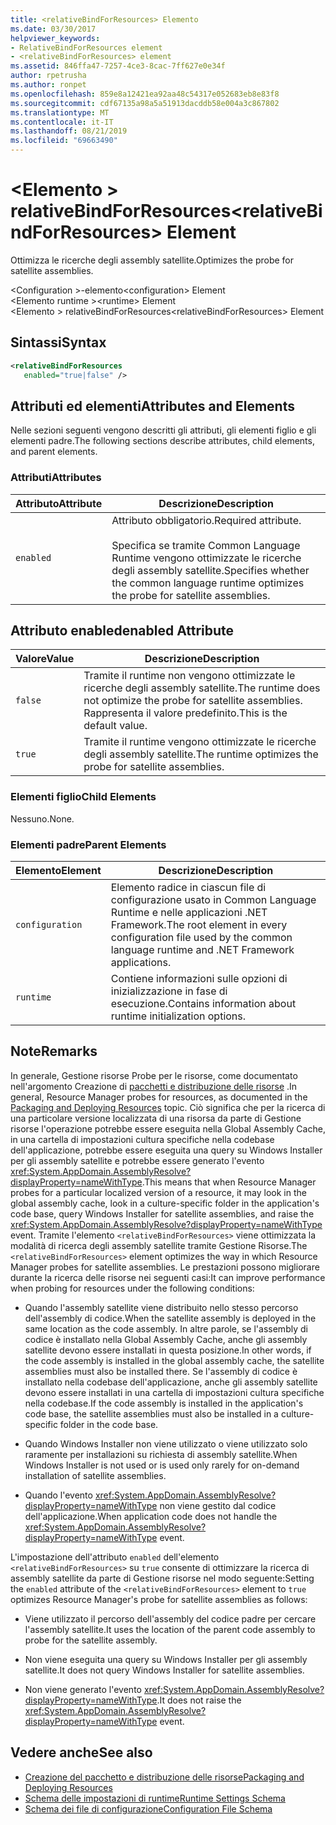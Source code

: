 ```yaml
---
title: <relativeBindForResources> Elemento
ms.date: 03/30/2017
helpviewer_keywords:
- RelativeBindForResources element
- <relativeBindForResources> element
ms.assetid: 846ffa47-7257-4ce3-8cac-7ff627e0e34f
author: rpetrusha
ms.author: ronpet
ms.openlocfilehash: 859e8a12421ea92aa48c54317e052683eb8e83f8
ms.sourcegitcommit: cdf67135a98a5a51913dacddb58e004a3c867802
ms.translationtype: MT
ms.contentlocale: it-IT
ms.lasthandoff: 08/21/2019
ms.locfileid: "69663490"
---
```

# <a name="relativebindforresources-element"></a><span data-ttu-id="28a14-102">\<Elemento > relativeBindForResources</span><span class="sxs-lookup"><span data-stu-id="28a14-102">\<relativeBindForResources> Element</span></span>
<span data-ttu-id="28a14-103">Ottimizza le ricerche degli assembly satellite.</span><span class="sxs-lookup"><span data-stu-id="28a14-103">Optimizes the probe for satellite assemblies.</span></span>  
  
 <span data-ttu-id="28a14-104">\<Configuration >-elemento</span><span class="sxs-lookup"><span data-stu-id="28a14-104">\<configuration> Element</span></span>  
<span data-ttu-id="28a14-105">\<Elemento runtime ></span><span class="sxs-lookup"><span data-stu-id="28a14-105">\<runtime> Element</span></span>  
<span data-ttu-id="28a14-106">\<Elemento > relativeBindForResources</span><span class="sxs-lookup"><span data-stu-id="28a14-106">\<relativeBindForResources> Element</span></span>  
  
## <a name="syntax"></a><span data-ttu-id="28a14-107">Sintassi</span><span class="sxs-lookup"><span data-stu-id="28a14-107">Syntax</span></span>  
  
```xml
<relativeBindForResources    
   enabled="true|false" />  
```  
  
## <a name="attributes-and-elements"></a><span data-ttu-id="28a14-108">Attributi ed elementi</span><span class="sxs-lookup"><span data-stu-id="28a14-108">Attributes and Elements</span></span>  
 <span data-ttu-id="28a14-109">Nelle sezioni seguenti vengono descritti gli attributi, gli elementi figlio e gli elementi padre.</span><span class="sxs-lookup"><span data-stu-id="28a14-109">The following sections describe attributes, child elements, and parent elements.</span></span>  
  
### <a name="attributes"></a><span data-ttu-id="28a14-110">Attributi</span><span class="sxs-lookup"><span data-stu-id="28a14-110">Attributes</span></span>  
  
|<span data-ttu-id="28a14-111">Attributo</span><span class="sxs-lookup"><span data-stu-id="28a14-111">Attribute</span></span>|<span data-ttu-id="28a14-112">Descrizione</span><span class="sxs-lookup"><span data-stu-id="28a14-112">Description</span></span>|  
|---------------|-----------------|  
|`enabled`|<span data-ttu-id="28a14-113">Attributo obbligatorio.</span><span class="sxs-lookup"><span data-stu-id="28a14-113">Required attribute.</span></span><br /><br /> <span data-ttu-id="28a14-114">Specifica se tramite Common Language Runtime vengono ottimizzate le ricerche degli assembly satellite.</span><span class="sxs-lookup"><span data-stu-id="28a14-114">Specifies whether the common language runtime optimizes the probe for satellite assemblies.</span></span>|  
  
## <a name="enabled-attribute"></a><span data-ttu-id="28a14-115">Attributo enabled</span><span class="sxs-lookup"><span data-stu-id="28a14-115">enabled Attribute</span></span>  
  
|<span data-ttu-id="28a14-116">Valore</span><span class="sxs-lookup"><span data-stu-id="28a14-116">Value</span></span>|<span data-ttu-id="28a14-117">Descrizione</span><span class="sxs-lookup"><span data-stu-id="28a14-117">Description</span></span>|  
|-----------|-----------------|  
|`false`|<span data-ttu-id="28a14-118">Tramite il runtime non vengono ottimizzate le ricerche degli assembly satellite.</span><span class="sxs-lookup"><span data-stu-id="28a14-118">The runtime does not optimize the probe for satellite assemblies.</span></span> <span data-ttu-id="28a14-119">Rappresenta il valore predefinito.</span><span class="sxs-lookup"><span data-stu-id="28a14-119">This is the default value.</span></span>|  
|`true`|<span data-ttu-id="28a14-120">Tramite il runtime vengono ottimizzate le ricerche degli assembly satellite.</span><span class="sxs-lookup"><span data-stu-id="28a14-120">The runtime optimizes the probe for satellite assemblies.</span></span>|  
  
### <a name="child-elements"></a><span data-ttu-id="28a14-121">Elementi figlio</span><span class="sxs-lookup"><span data-stu-id="28a14-121">Child Elements</span></span>  
 <span data-ttu-id="28a14-122">Nessuno.</span><span class="sxs-lookup"><span data-stu-id="28a14-122">None.</span></span>  
  
### <a name="parent-elements"></a><span data-ttu-id="28a14-123">Elementi padre</span><span class="sxs-lookup"><span data-stu-id="28a14-123">Parent Elements</span></span>  
  
|<span data-ttu-id="28a14-124">Elemento</span><span class="sxs-lookup"><span data-stu-id="28a14-124">Element</span></span>|<span data-ttu-id="28a14-125">Descrizione</span><span class="sxs-lookup"><span data-stu-id="28a14-125">Description</span></span>|  
|-------------|-----------------|  
|`configuration`|<span data-ttu-id="28a14-126">Elemento radice in ciascun file di configurazione usato in Common Language Runtime e nelle applicazioni .NET Framework.</span><span class="sxs-lookup"><span data-stu-id="28a14-126">The root element in every configuration file used by the common language runtime and .NET Framework applications.</span></span>|  
|`runtime`|<span data-ttu-id="28a14-127">Contiene informazioni sulle opzioni di inizializzazione in fase di esecuzione.</span><span class="sxs-lookup"><span data-stu-id="28a14-127">Contains information about runtime initialization options.</span></span>|  
  
## <a name="remarks"></a><span data-ttu-id="28a14-128">Note</span><span class="sxs-lookup"><span data-stu-id="28a14-128">Remarks</span></span>  
 <span data-ttu-id="28a14-129">In generale, Gestione risorse Probe per le risorse, come documentato nell'argomento Creazione di [pacchetti e distribuzione delle risorse](../../../resources/packaging-and-deploying-resources-in-desktop-apps.md) .</span><span class="sxs-lookup"><span data-stu-id="28a14-129">In general, Resource Manager probes for resources, as documented in the [Packaging and Deploying Resources](../../../resources/packaging-and-deploying-resources-in-desktop-apps.md) topic.</span></span> <span data-ttu-id="28a14-130">Ciò significa che per la ricerca di una particolare versione localizzata di una risorsa da parte di Gestione risorse l'operazione potrebbe essere eseguita nella Global Assembly Cache, in una cartella di impostazioni cultura specifiche nella codebase dell'applicazione, potrebbe essere eseguita una query su Windows Installer per gli assembly satellite e potrebbe essere generato l'evento <xref:System.AppDomain.AssemblyResolve?displayProperty=nameWithType>.</span><span class="sxs-lookup"><span data-stu-id="28a14-130">This means that when Resource Manager probes for a particular localized version of a resource, it may look in the global assembly cache, look in a culture-specific folder in the application's code base, query Windows Installer for satellite assemblies, and raise the <xref:System.AppDomain.AssemblyResolve?displayProperty=nameWithType> event.</span></span> <span data-ttu-id="28a14-131">Tramite l'elemento `<relativeBindForResources>` viene ottimizzata la modalità di ricerca degli assembly satellite tramite Gestione Risorse.</span><span class="sxs-lookup"><span data-stu-id="28a14-131">The `<relativeBindForResources>` element optimizes the way in which Resource Manager probes for satellite assemblies.</span></span> <span data-ttu-id="28a14-132">Le prestazioni possono migliorare durante la ricerca delle risorse nei seguenti casi:</span><span class="sxs-lookup"><span data-stu-id="28a14-132">It can improve performance when probing for resources under the following conditions:</span></span>  
  
- <span data-ttu-id="28a14-133">Quando l'assembly satellite viene distribuito nello stesso percorso dell'assembly di codice.</span><span class="sxs-lookup"><span data-stu-id="28a14-133">When the satellite assembly is deployed in the same location as the code assembly.</span></span> <span data-ttu-id="28a14-134">In altre parole, se l'assembly di codice è installato nella Global Assembly Cache, anche gli assembly satellite devono essere installati in questa posizione.</span><span class="sxs-lookup"><span data-stu-id="28a14-134">In other words, if the code assembly is installed in the global assembly cache, the satellite assemblies must also be installed there.</span></span> <span data-ttu-id="28a14-135">Se l'assembly di codice è installato nella codebase dell'applicazione, anche gli assembly satellite devono essere installati in una cartella di impostazioni cultura specifiche nella codebase.</span><span class="sxs-lookup"><span data-stu-id="28a14-135">If the code assembly is installed in the application's code base, the satellite assemblies must also be installed in a culture-specific folder in the code base.</span></span>  
  
- <span data-ttu-id="28a14-136">Quando Windows Installer non viene utilizzato o viene utilizzato solo raramente per installazioni su richiesta di assembly satellite.</span><span class="sxs-lookup"><span data-stu-id="28a14-136">When Windows Installer is not used or is used only rarely for on-demand installation of satellite assemblies.</span></span>  
  
- <span data-ttu-id="28a14-137">Quando l'evento <xref:System.AppDomain.AssemblyResolve?displayProperty=nameWithType> non viene gestito dal codice dell'applicazione.</span><span class="sxs-lookup"><span data-stu-id="28a14-137">When application code does not handle the <xref:System.AppDomain.AssemblyResolve?displayProperty=nameWithType> event.</span></span>  
  
 <span data-ttu-id="28a14-138">L'impostazione dell'attributo `enabled` dell'elemento `<relativeBindForResources>` su `true` consente di ottimizzare la ricerca di assembly satellite da parte di Gestione risorse nel modo seguente:</span><span class="sxs-lookup"><span data-stu-id="28a14-138">Setting the `enabled` attribute of the `<relativeBindForResources>` element to `true` optimizes Resource Manager's probe for satellite assemblies as follows:</span></span>  
  
- <span data-ttu-id="28a14-139">Viene utilizzato il percorso dell'assembly del codice padre per cercare l'assembly satellite.</span><span class="sxs-lookup"><span data-stu-id="28a14-139">It uses the location of the parent code assembly to probe for the satellite assembly.</span></span>  
  
- <span data-ttu-id="28a14-140">Non viene eseguita una query su Windows Installer per gli assembly satellite.</span><span class="sxs-lookup"><span data-stu-id="28a14-140">It does not query Windows Installer for satellite assemblies.</span></span>  
  
- <span data-ttu-id="28a14-141">Non viene generato l'evento <xref:System.AppDomain.AssemblyResolve?displayProperty=nameWithType>.</span><span class="sxs-lookup"><span data-stu-id="28a14-141">It does not raise the <xref:System.AppDomain.AssemblyResolve?displayProperty=nameWithType> event.</span></span>  
  
## <a name="see-also"></a><span data-ttu-id="28a14-142">Vedere anche</span><span class="sxs-lookup"><span data-stu-id="28a14-142">See also</span></span>

- [<span data-ttu-id="28a14-143">Creazione del pacchetto e distribuzione delle risorse</span><span class="sxs-lookup"><span data-stu-id="28a14-143">Packaging and Deploying Resources</span></span>](../../../resources/packaging-and-deploying-resources-in-desktop-apps.md)
- [<span data-ttu-id="28a14-144">Schema delle impostazioni di runtime</span><span class="sxs-lookup"><span data-stu-id="28a14-144">Runtime Settings Schema</span></span>](index.md)
- [<span data-ttu-id="28a14-145">Schema dei file di configurazione</span><span class="sxs-lookup"><span data-stu-id="28a14-145">Configuration File Schema</span></span>](../index.md)
